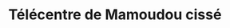 ---
title: "Télécentre de Mamoudou cissé"
url: /koyama/telecentre-de-mamoudou-cisse/
shop: téléphone portable
---
